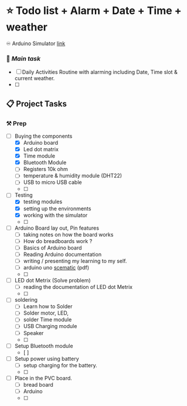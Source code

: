 # ⭐ Todo list + Alarm + Date + Time + weather

♾️ Arduino Simulator [link](https://wokwi.com/projects/new/arduino-uno)

### 🚩 *Main task*
- [ ] Daily Activities Routine with alarming including Date, Time slot & current weather.
- [ ] 

## 📋 Project Tasks 
### ⚒️ Prep
- [ ] Buying the components
	- [x] Arduino board
	- [x] Led dot matrix
	- [x] Time module
	- [x] Bluetooth Module 
	- [ ] Registers 10k ohm
	- [ ] temperature & humidity module (DHT22)
	- [ ] USB to micro USB cable 
	- [ ] 
- [ ] Testing 
	- [x] testing modules
	- [x] setting up the environments
	- [x] working with the simulator
	- [ ] 
- [ ] Arduino Board lay out, Pin features
	- [ ] taking notes on how the board works
	- [ ] How do breadboards work ?
	- [ ] Basics of Arduino board
	- [ ] Reading Arduino documentation 
	- [ ] writing / presenting my learning to my self.
	- [ ] arduino uno [scematic](https://www.arduino.cc/en/uploads/Main/arduino-uno-schematic.pdf) (pdf)
	- [ ] 
- [ ] LED dot Metrix (Solve problem)
	- [ ] reading the documentation of LED dot Metrix
	- [ ] 
- [ ] soldering 
	- [ ] Learn how to Solder
	- [ ] Solder motor, LED, 
	- [ ] solder Time module
	- [ ] USB Charging module
	- [ ] Speaker
	- [ ] 
- [ ] Setup Bluetooth module
	- [ ] 
- [ ] Setup power using battery
	- [ ] setup charging for the battery.
	- [ ] 
- [ ] Place in the PVC board.
	- [ ] bread board
	- [ ] Arduino
	- [ ] 


